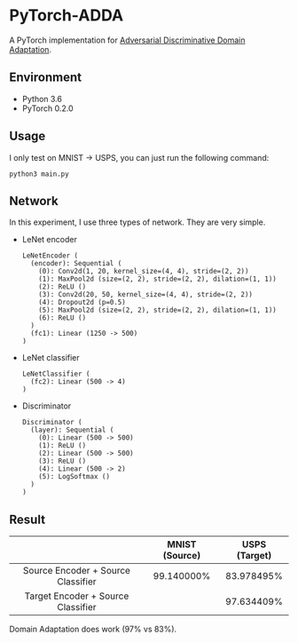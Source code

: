 # PyTorch-ADDA
A PyTorch implementation for [Adversarial Discriminative Domain Adaptation](https://arxiv.org/abs/1702.05464).

## Environment
- Python 3.6
- PyTorch 0.2.0

## Usage

I only test on MNIST -> USPS, you can just run the following command:

```shell
python3 main.py
```

## Network

In this experiment, I use three types of network. They are very simple.

- LeNet encoder

  ```
  LeNetEncoder (
    (encoder): Sequential (
      (0): Conv2d(1, 20, kernel_size=(4, 4), stride=(2, 2))
      (1): MaxPool2d (size=(2, 2), stride=(2, 2), dilation=(1, 1))
      (2): ReLU ()
      (3): Conv2d(20, 50, kernel_size=(4, 4), stride=(2, 2))
      (4): Dropout2d (p=0.5)
      (5): MaxPool2d (size=(2, 2), stride=(2, 2), dilation=(1, 1))
      (6): ReLU ()
    )
    (fc1): Linear (1250 -> 500)
  )
  ```

- LeNet classifier

  ```
  LeNetClassifier (
    (fc2): Linear (500 -> 4)
  )
  ```

- Discriminator

  ```
  Discriminator (
    (layer): Sequential (
      (0): Linear (500 -> 500)
      (1): ReLU ()
      (2): Linear (500 -> 500)
      (3): ReLU ()
      (4): Linear (500 -> 2)
      (5): LogSoftmax ()
    )
  )
  ```

## Result

|                                    | MNIST (Source) | USPS (Target) |
| :--------------------------------: | :------------: | :-----------: |
| Source Encoder + Source Classifier |   99.140000%   |  83.978495%   |
| Target Encoder + Source Classifier |                |  97.634409%   |

Domain Adaptation does work (97% vs 83%).
